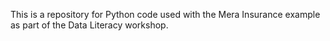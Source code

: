 This is a repository for Python code used with the Mera Insurance example as part of the Data Literacy workshop. 
